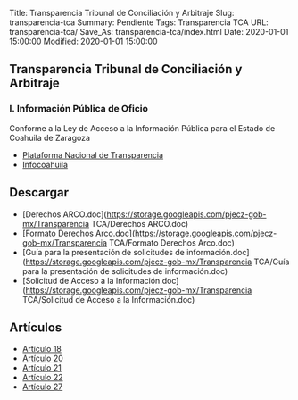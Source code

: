 Title: Transparencia Tribunal de Conciliación y Arbitraje
Slug: transparencia-tca
Summary: Pendiente
Tags: Transparencia TCA
URL: transparencia-tca/
Save_As: transparencia-tca/index.html
Date: 2020-01-01 15:00:00
Modified: 2020-01-01 15:00:00



## Transparencia Tribunal de Conciliación y Arbitraje

### I. Información Pública de Oficio

Conforme a la Ley de Acceso a la Información Pública para el Estado de Coahuila de Zaragoza


- [Plataforma Nacional de Transparencia](https://www.plataformadetransparencia.org.mx/web/guest/inicio)
- [Infocoahuila](http://189.254.130.35/infocoahuila/)




## Descargar


* [Derechos ARCO.doc](https://storage.googleapis.com/pjecz-gob-mx/Transparencia TCA/Derechos ARCO.doc)
* [Formato Derechos Arco.doc](https://storage.googleapis.com/pjecz-gob-mx/Transparencia TCA/Formato Derechos Arco.doc)
* [Guía para la presentación de solicitudes de información.doc](https://storage.googleapis.com/pjecz-gob-mx/Transparencia TCA/Guía para la presentación de solicitudes de información.doc)
* [Solicitud de Acceso a la Información.doc](https://storage.googleapis.com/pjecz-gob-mx/Transparencia TCA/Solicitud de Acceso a la Información.doc)


## Artículos


* [Artículo 18](articulo-18/)
* [Artículo 20](articulo-20/)
* [Artículo 21](articulo-21/)
* [Artículo 22](articulo-22/)
* [Artículo 27](articulo-27/)


